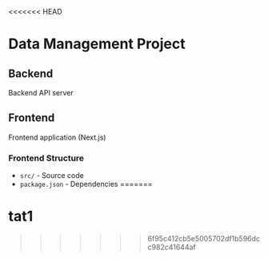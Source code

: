 <<<<<<< HEAD
# Data Management Project

## Backend
Backend API server

## Frontend  
Frontend application (Next.js)

### Frontend Structure
- `src/` - Source code
- `package.json` - Dependencies
=======
# tat1
>>>>>>> 6f95c412cb5e5005702df1b596dcc982c41644af
